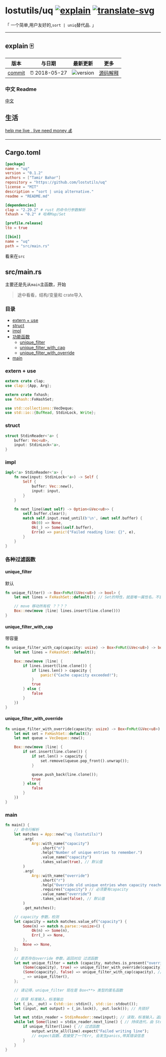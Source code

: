 # lostutils/uq [![explain]][source] [![translate-svg]][translate-list]

<!-- [![size-img]][size] -->

[explain]: http://llever.com/explain.svg
[source]: https://github.com/chinanf-boy/Source-Explain
[translate-svg]: http://llever.com/translate.svg
[translate-list]: https://github.com/chinanf-boy/chinese-translate-list
[size-img]: https://packagephobia.now.sh/badge?p=Name
[size]: https://packagephobia.now.sh/result?p=Name

「 一个简单,用户友好的,`sort | uniq`替代品. 」

---

## explain 🀄️

<!-- doc-templite START generated -->
<!-- time = '2018-05-27' -->
<!-- name = 'lostutils' -->
<!-- repo = 'uq' -->
<!-- commit = '118bc2f3b1cf292afdffbc1cb4415d150b323165' -->

| 版本     | 与日期        | 最新更新   | 更多               |
| -------- | ------------- | ---------- | ------------------ |
| [commit] | ⏰ 2018-05-27 | ![version] | [源码解释][source] |

[commit]: https://github.com/lostutils/uq/tree/118bc2f3b1cf292afdffbc1cb4415d150b323165
[version]: https://img.shields.io/github/last-commit/lostutils/uq.svg

<!-- doc-templite END generated -->

### 中文 Readme

[中文](zh.md)

## 生活

[help me live , live need money 💰](https://github.com/chinanf-boy/live-need-money)

---

## Cargo.toml

```toml
[package]
name = "uq"
version = "0.1.2"
authors = ["Tamir Bahar"]
repository = "https://github.com/lostutils/uq"
license = "MIT"
description = "sort | uniq alternative."
readme = "README.md"

[dependencies]
clap = "2.29.2" # rust 的命令行参数解析
fxhash = "0.2" # 哈希Map/Set

[profile.release]
lto = true

[[bin]]
name = "uq"
path = "src/main.rs"
```

看来在`src`

## src/main.rs

主要还是先从`main`主函数，开始

> 途中看看，结构/变量和 crate导入

### 目录

<!-- START doctoc generated TOC please keep comment here to allow auto update -->
<!-- DON'T EDIT THIS SECTION, INSTEAD RE-RUN doctoc TO UPDATE -->


- [extern + use](#extern--use)
- [struct](#struct)
- [impl](#impl)
- [功能函数](#%E5%8A%9F%E8%83%BD%E5%87%BD%E6%95%B0)
  - [unique_filter](#unique_filter)
  - [unique_filter_with_cap](#unique_filter_with_cap)
  - [unique_filter_with_override](#unique_filter_with_override)
- [main](#main)

<!-- END doctoc generated TOC please keep comment here to allow auto update -->

### extern + use

```rust
extern crate clap;
use clap::{App, Arg};

extern crate fxhash;
use fxhash::FxHashSet;

use std::collections::VecDeque;
use std::io::{BufRead, StdinLock, Write};
```

### struct

```rust
struct StdinReader<'a> {
    buffer: Vec<u8>,
    input: StdinLock<'a>,
}

```

### impl

```rust
impl<'a> StdinReader<'a> {
    fn new(input: StdinLock<'a>) -> Self {
        Self {
            buffer: Vec::new(),
            input: input,
        }
    }

    fn next_line(&mut self) -> Option<&Vec<u8>> {
        self.buffer.clear();
        match self.input.read_until(b'\n', &mut self.buffer) {
            Ok(0) => None,
            Ok(_) => Some(&self.buffer),
            Err(e) => panic!("Failed reading line: {}", e),
        }
    }
}

```

### 各种过滤函数

#### unique_filter

默认

```rust
fn unique_filter() -> Box<FnMut(&Vec<u8>) -> bool> {
    let mut lines = FxHashSet::default(); // Set的特性，就是唯一属性名，不重复

    // move 移动所有权 ？？？？
    Box::new(move |line| lines.insert(line.clone()))
}

```

#### unique_filter_with_cap

带容量

```rust
fn unique_filter_with_cap(capacity: usize) -> Box<FnMut(&Vec<u8>) -> bool> {
    let mut lines = FxHashSet::default();

    Box::new(move |line| {
        if lines.insert(line.clone()) {
            if lines.len() > capacity {
                panic!("Cache capacity exceeded!");
            }
            true
        } else {
            false
        }
    })
}

```

#### unique_filter_with_override



```rust
fn unique_filter_with_override(capacity: usize) -> Box<FnMut(&Vec<u8>) -> bool> {
    let mut set = FxHashSet::default();
    let mut queue = VecDeque::new();

    Box::new(move |line| {
        if set.insert(line.clone()) {
            if set.len() > capacity {
                set.remove(&queue.pop_front().unwrap());
            }

            queue.push_back(line.clone());
            true
        } else {
            false
        }
    })
}
```

### main

```rust
fn main() {
    // 命令行解析
    let matches = App::new("uq (lostutils)")
        .arg(
            Arg::with_name("capacity")
                .short("n")
                .help("Number of unique entries to remember.")
                .value_name("capacity")
                .takes_value(true), // 默认值
        )
        .arg(
            Arg::with_name("override")
                .short("r")
                .help("Override old unique entries when capacity reached.\nWhen not used, uq will die when the capacity is exceeded.")
                .requires("capacity") // 必须要有capacity
                .value_name("override")
                .takes_value(false), // 默认值
        )
        .get_matches();

    // capacity 参数，检测
    let capacity = match matches.value_of("capacity") {
        Some(n) => match n.parse::<usize>() {
            Ok(n) => Some(n),
            Err(_) => None,
        },
        None => None,
    };
    
    // 是否存在override 参数，返回对应 过滤函数
    let mut unique_filter = match (capacity, matches.is_present("override")) { // 匹配情况
        (Some(capacity), true) => unique_filter_with_override(capacity), // 若capacity有，override为true
        (Some(capacity), false) => unique_filter_with_cap(capacity), // 若capacity有，override为false
        _ => unique_filter(),
    };

    // 请记得，unique_filter 现在是 Box<**> 类型的匿名函数

    // 获得 标准输入，标准输出
    let (_in, _out) = (std::io::stdin(), std::io::stdout());
    let (input, mut output) = (_in.lock(), _out.lock()); // 先锁好

    let mut stdin_reader = StdinReader::new(input); // 读取，标准输入，返回迭代器
    while let Some(line) = stdin_reader.next_line() { // 持续迭代，由 StdinReader 自身提供的next_line函数
        if unique_filter(line) { // 过滤函数
            output.write_all(line).expect("Failed writing line");
            // expect函数，若接受了一个Err, 会发生panics,带其错误信息
        }
    }
}
```
